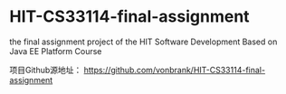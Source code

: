 # HIT-CS33114-final-assignment
the final assignment project of the HIT Software Development Based on Java EE Platform Course

项目Github源地址： https://github.com/vonbrank/HIT-CS33114-final-assignment